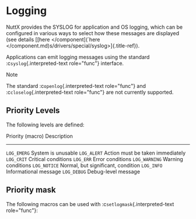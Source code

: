 Logging
=======

NuttX provides the SYSLOG for application and OS logging, which can be
configured in various ways to select how these messages are displayed
(see details \[[here \</component\](\`here
\</component.md)s/drivers/special/syslog\>]{.title-ref}).

Applications can emit logging messages using the standard
:c`syslog`{.interpreted-text role="func"} interface.

Note

The standard :c`openlog`{.interpreted-text role="func"} and
:c`closelog`{.interpreted-text role="func"} are not currently supported.

Priority Levels
---------------

The following levels are defined:

  Priority (macro)   Description
  ------------------ ------------------------------------
  `LOG_EMERG`        System is unusable
  `LOG_ALERT`        Action must be taken immediately
  `LOG_CRIT`         Critical conditions
  `LOG_ERR`          Error conditions
  `LOG_WARNING`      Warning conditions
  `LOG_NOTICE`       Normal, but significant, condition
  `LOG_INFO`         Informational message
  `LOG_DEBUG`        Debug-level message

Priority mask
-------------

The following macros can be used with :c`setlogmask`{.interpreted-text
role="func"}:
